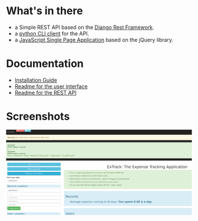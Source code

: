 # What's in there

+ a Simple REST API based on the [Django Rest Framework](http://www.django-rest-framework.org/).
+ a [python CLI client](cli) for the API.
+ a [JavaScript Single Page Application](front) based on the jQuery library.


# Documentation

- [Installation Guide](doc/INSTALL.md)
- [Readme for the user interface](doc/README-UI.md)
- [Readme for the REST API](doc/README-API.md)


# Screenshots

![Screeshot of jQuery client](doc/snap.png "Screenshot")

